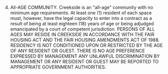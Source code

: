 4. All-AGE COMMUNITY.        Creekside is an "all-age" community with no minimum age requirements. At least one (1) resident of each space must, however, have the legal capacity to enter into a contract as a result of being at least eighteen (18) years of age or being adjudged emancipated by a court of competent jurisdiction. PERSONS OF ALL AGES MAY RESIDE IN CREEKSIDE IN ACCORDANCE WITH THE FAIR HOUSING ACT AND THE FAIR HOUSING AMENDMENTS ACT OF 1988. RESIDENCY IS NOT CONDITIONED UPON OR RESTRICTED BY THE AGE OF ANY RESIDENT OR GUEST. THERE IS NO AGE PREFERENCE EXPRESSED BY MANAGEMENT ANY UNLAWFUL DISCRIMINATION BY MANAGEMENT OR ANY RESIDENT OR GUEST MAY BE REPORTED TO APPROPRIATE GOVERNMENT AUTHORITIES.

